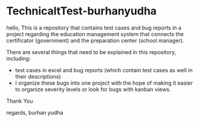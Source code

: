 # TechnicaltTest-burhanyudha

hello, This is a repository that contains test cases and bug reports in a project regarding the 
education management system that connects the certificator (government) and the preparation center (school manager).


There are several things that need to be explained in this repository, including:
  - test cases in excel and bug reports (which contain test cases as well in their descriptions)
  - I organize these bugs into one project with the hope of making it easier to organize severity 
    levels or look for bugs with kanban views.

Thank You

regards,
burhan yudha

